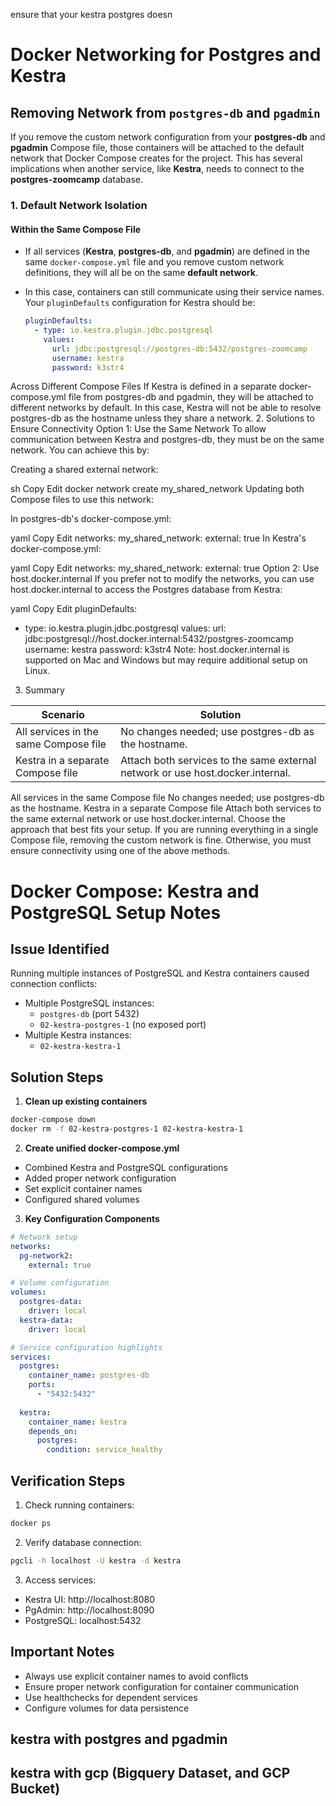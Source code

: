 ensure that your kestra postgres doesn

# Docker Networking for Postgres and Kestra

## Removing Network from `postgres-db` and `pgadmin`

If you remove the custom network configuration from your **postgres-db** and **pgadmin** Compose file, those containers will be attached to the default network that Docker Compose creates for the project. This has several implications when another service, like **Kestra**, needs to connect to the **postgres-zoomcamp** database.

### 1. Default Network Isolation  

#### **Within the Same Compose File**
- If all services (**Kestra**, **postgres-db**, and **pgadmin**) are defined in the same `docker-compose.yml` file and you remove custom network definitions, they will all be on the same **default network**.
- In this case, containers can still communicate using their service names. Your `pluginDefaults` configuration for Kestra should be:

  ```yaml
  pluginDefaults:
    - type: io.kestra.plugin.jdbc.postgresql
      values:
        url: jdbc:postgresql://postgres-db:5432/postgres-zoomcamp
        username: kestra
        password: k3str4

Across Different Compose Files
If Kestra is defined in a separate docker-compose.yml file from postgres-db and pgadmin, they will be attached to different networks by default.
In this case, Kestra will not be able to resolve postgres-db as the hostname unless they share a network.
2. Solutions to Ensure Connectivity
Option 1: Use the Same Network
To allow communication between Kestra and postgres-db, they must be on the same network. You can achieve this by:

Creating a shared external network:

sh
Copy
Edit
docker network create my_shared_network
Updating both Compose files to use this network:

In postgres-db's docker-compose.yml:

yaml
Copy
Edit
networks:
  my_shared_network:
    external: true
In Kestra's docker-compose.yml:

yaml
Copy
Edit
networks:
  my_shared_network:
    external: true
Option 2: Use host.docker.internal
If you prefer not to modify the networks, you can use host.docker.internal to access the Postgres database from Kestra:

yaml
Copy
Edit
pluginDefaults:
  - type: io.kestra.plugin.jdbc.postgresql
    values:
      url: jdbc:postgresql://host.docker.internal:5432/postgres-zoomcamp
      username: kestra
      password: k3str4
Note: host.docker.internal is supported on Mac and Windows but may require additional setup on Linux.

3. Summary

| Scenario    | Solution |
| -------- | ------- |
| All services in the same Compose file |	No changes needed; use postgres-db as the hostname.    |
| Kestra in a separate Compose file | Attach both services to the same external network or use host.docker.internal. |

All services in the same Compose file	No changes needed; use postgres-db as the hostname.
Kestra in a separate Compose file	Attach both services to the same external network or use host.docker.internal.
Choose the approach that best fits your setup. If you are running everything in a single Compose file, removing the custom network is fine. Otherwise, you must ensure connectivity using one of the above methods.

# Docker Compose: Kestra and PostgreSQL Setup Notes

## Issue Identified
Running multiple instances of PostgreSQL and Kestra containers caused connection conflicts:
- Multiple PostgreSQL instances:
  - `postgres-db` (port 5432)
  - `02-kestra-postgres-1` (no exposed port)
- Multiple Kestra instances:
  - `02-kestra-kestra-1`

## Solution Steps

1. **Clean up existing containers**
```bash
docker-compose down
docker rm -f 02-kestra-postgres-1 02-kestra-kestra-1
```

2. **Create unified docker-compose.yml**
- Combined Kestra and PostgreSQL configurations
- Added proper network configuration
- Set explicit container names
- Configured shared volumes

3. **Key Configuration Components**
```yaml
# Network setup
networks:
  pg-network2:
    external: true

# Volume configuration
volumes:
  postgres-data:
    driver: local
  kestra-data:
    driver: local

# Service configuration highlights
services:
  postgres:
    container_name: postgres-db
    ports:
      - "5432:5432"
    
  kestra:
    container_name: kestra
    depends_on:
      postgres:
        condition: service_healthy
```

## Verification Steps
1. Check running containers:
```bash
docker ps
```

2. Verify database connection:
```bash
pgcli -h localhost -U kestra -d kestra
```

3. Access services:
- Kestra UI: http://localhost:8080
- PgAdmin: http://localhost:8090
- PostgreSQL: localhost:5432

## Important Notes
- Always use explicit container names to avoid conflicts
- Ensure proper network configuration for container communication
- Use healthchecks for dependent services
- Configure volumes for data persistence


## kestra with postgres and pgadmin



## kestra with gcp (Bigquery Dataset, and GCP Bucket)